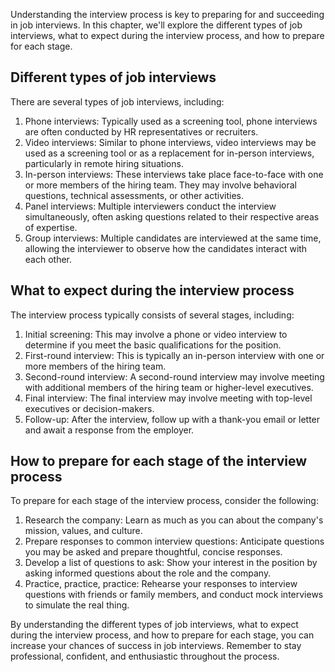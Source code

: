 
Understanding the interview process is key to preparing for and succeeding in job interviews. In this chapter, we'll explore the different types of job interviews, what to expect during the interview process, and how to prepare for each stage.

Different types of job interviews
---------------------------------

There are several types of job interviews, including:

1. Phone interviews: Typically used as a screening tool, phone interviews are often conducted by HR representatives or recruiters.
2. Video interviews: Similar to phone interviews, video interviews may be used as a screening tool or as a replacement for in-person interviews, particularly in remote hiring situations.
3. In-person interviews: These interviews take place face-to-face with one or more members of the hiring team. They may involve behavioral questions, technical assessments, or other activities.
4. Panel interviews: Multiple interviewers conduct the interview simultaneously, often asking questions related to their respective areas of expertise.
5. Group interviews: Multiple candidates are interviewed at the same time, allowing the interviewer to observe how the candidates interact with each other.

What to expect during the interview process
-------------------------------------------

The interview process typically consists of several stages, including:

1. Initial screening: This may involve a phone or video interview to determine if you meet the basic qualifications for the position.
2. First-round interview: This is typically an in-person interview with one or more members of the hiring team.
3. Second-round interview: A second-round interview may involve meeting with additional members of the hiring team or higher-level executives.
4. Final interview: The final interview may involve meeting with top-level executives or decision-makers.
5. Follow-up: After the interview, follow up with a thank-you email or letter and await a response from the employer.

How to prepare for each stage of the interview process
------------------------------------------------------

To prepare for each stage of the interview process, consider the following:

1. Research the company: Learn as much as you can about the company's mission, values, and culture.
2. Prepare responses to common interview questions: Anticipate questions you may be asked and prepare thoughtful, concise responses.
3. Develop a list of questions to ask: Show your interest in the position by asking informed questions about the role and the company.
4. Practice, practice, practice: Rehearse your responses to interview questions with friends or family members, and conduct mock interviews to simulate the real thing.

By understanding the different types of job interviews, what to expect during the interview process, and how to prepare for each stage, you can increase your chances of success in job interviews. Remember to stay professional, confident, and enthusiastic throughout the process.
